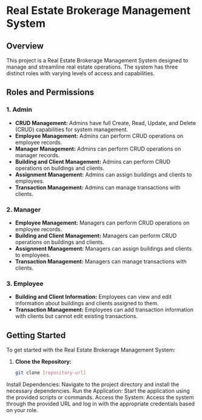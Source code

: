 # Real Estate Brokerage Management System

## Overview

This project is a Real Estate Brokerage Management System designed to manage and streamline real estate operations. The system has three distinct roles with varying levels of access and capabilities.

## Roles and Permissions

### 1. Admin

- **CRUD Management:** Admins have full Create, Read, Update, and Delete (CRUD) capabilities for system management.
- **Employee Management:** Admins can perform CRUD operations on employee records.
- **Manager Management:** Admins can perform CRUD operations on manager records.
- **Building and Client Management:** Admins can perform CRUD operations on buildings and clients.
- **Assignment Management:** Admins can assign buildings and clients to employees.
- **Transaction Management:** Admins can manage transactions with clients.

### 2. Manager

- **Employee Management:** Managers can perform CRUD operations on employee records.
- **Building and Client Management:** Managers can perform CRUD operations on buildings and clients.
- **Assignment Management:** Managers can assign buildings and clients to employees.
- **Transaction Management:** Managers can manage transactions with clients.

### 3. Employee

- **Building and Client Information:** Employees can view and edit information about buildings and clients assigned to them.
- **Transaction Management:** Employees can add transaction information with clients but cannot edit existing transactions.

## Getting Started

To get started with the Real Estate Brokerage Management System:

1. **Clone the Repository:**

   ```bash
   git clone [repository-url]

Install Dependencies:
Navigate to the project directory and install the necessary dependencies.
Run the Application:
Start the application using the provided scripts or commands.
Access the System:
Access the system through the provided URL and log in with the appropriate credentials based on your role.
